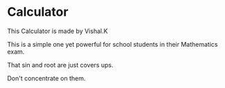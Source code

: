 # Calculator

This Calculator is made by Vishal.K

This is a simple one yet powerful for school students in their Mathematics exam.

That sin and root are just covers ups.

Don't concentrate on them.
